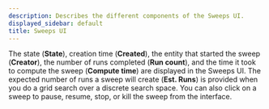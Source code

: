 ```yaml
---
description: Describes the different components of the Sweeps UI.
displayed_sidebar: default
title: Sweeps UI
---
```


The state (**State**), creation time (**Created**), the entity that started the sweep (**Creator**), the number of runs completed (**Run count**), and the time it took to compute the sweep (**Compute time**) are displayed in the Sweeps UI. The expected number of runs a sweep will create (**Est. Runs**) is provided when you do a grid search over a discrete search space. You can also click on a sweep to pause, resume, stop, or kill the sweep from the interface.
